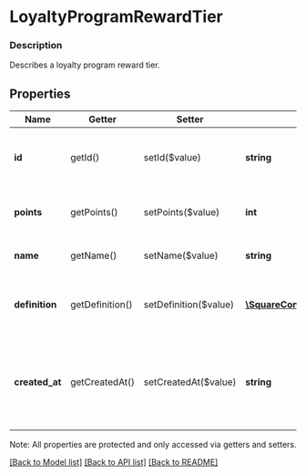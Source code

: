 # LoyaltyProgramRewardTier

### Description

Describes a loyalty program reward tier.

## Properties
Name | Getter | Setter | Type | Description | Notes
------------ | ------------- | ------------- | ------------- | ------------- | -------------
**id** | getId() | setId($value) | **string** | The Square-assigned ID of the reward tier. | 
**points** | getPoints() | setPoints($value) | **int** | The points exchanged for the reward tier. | 
**name** | getName() | setName($value) | **string** | The name of the reward tier. | 
**definition** | getDefinition() | setDefinition($value) | [**\SquareConnect\Model\LoyaltyProgramRewardDefinition**](LoyaltyProgramRewardDefinition.md) | Provides details about the reward tier definition. | 
**created_at** | getCreatedAt() | setCreatedAt($value) | **string** | The timestamp when the reward tier was created, in RFC 3339 format. | 

Note: All properties are protected and only accessed via getters and setters.

[[Back to Model list]](../../README.md#documentation-for-models) [[Back to API list]](../../README.md#documentation-for-api-endpoints) [[Back to README]](../../README.md)

